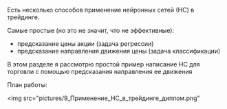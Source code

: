 Есть несколько способов применение нейронных сетей (НС) в трейдинге.

Самые простые (но это не значит, что не эффективные):
- предсказание цены акции (задача регрессии)
- предсказание направления движения цены (задача классификации)

В этом разделе я рассмотрю простой пример написание НС для торговли с помощью предсказания направления ее движения

План работы: 

<img src="pictures/9_Применение_НС_в_трейдинге_диплом.png"
